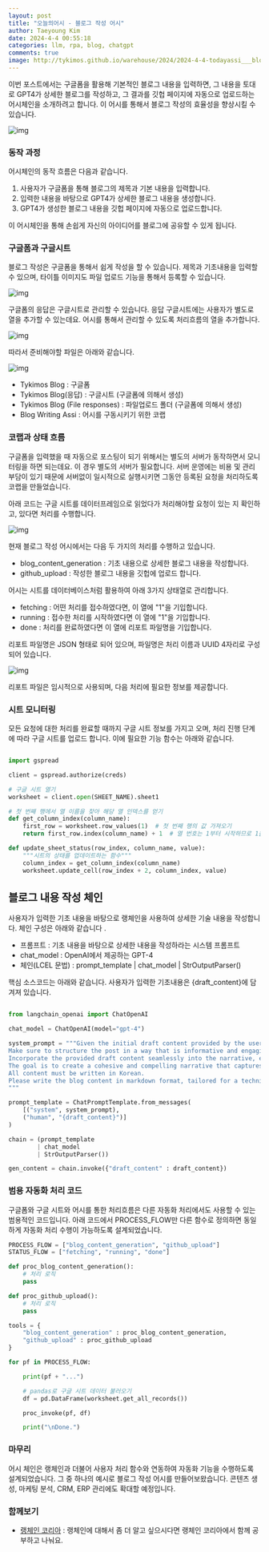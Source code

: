 ```yaml
---
layout: post
title: "오늘의어시 - 블로그 작성 어시"
author: Taeyoung Kim
date: 2024-4-4 00:55:18
categories: llm, rpa, blog, chatgpt
comments: true
image: http://tykimos.github.io/warehouse/2024/2024-4-4-todayassi___blog_writing_assi_title.jpeg
---
```


이번 포스트에서는 구글폼을 활용해 기본적인 블로그 내용을 입력하면, 그 내용을 토대로 GPT4가 상세한 블로그를 작성하고, 그 결과를 깃헙 페이지에 자동으로 업로드하는 어시체인을 소개하려고 합니다. 이 어시를 통해서 블로그 작성의 효율성을 향상시킬 수 있습니다.

![img](http://tykimos.github.io/warehouse/2024/2024-4-4-todayassi___blog_writing_assi_title.jpeg)

### 동작 과정

어시체인의 동작 흐름은 다음과 같습니다.

1. 사용자가 구글폼을 통해 블로그의 제목과 기본 내용을 입력합니다.
2. 입력한 내용을 바탕으로 GPT4가 상세한 블로그 내용을 생성합니다.
3. GPT4가 생성한 블로그 내용을 깃헙 페이지에 자동으로 업로드합니다.

이 어시체인을 통해 손쉽게 자신의 아이디어를 블로그에 공유할 수 있게 됩니다. 

### 구글폼과 구글시트

블로그 작성은 구글폼을 통해서 쉽게 작성을 할 수 있습니다. 제목과 기초내용을 입력할 수 있으며, 타이틀 이미지도 파일 업로드 기능을 통해서 등록할 수 있습니다. 

![img](http://tykimos.github.io/warehouse/2024/2024-4-4-todayassi___blog_writing_assi_1.jpg)

구글폼의 응답은 구글시트로 관리할 수 있습니다. 응답 구글시트에는 사용자가 별도로 열을 추가할 수 있는데요. 어시를 통해서 관리할 수 있도록 처리흐름의 열을 추가합니다. 

![img](http://tykimos.github.io/warehouse/2024/2024-4-4-todayassi___blog_writing_assi_2.jpg)

따라서 준비해야할 파일은 아래와 같습니다. 

![img](http://tykimos.github.io/warehouse/2024/2024-4-4-todayassi___blog_writing_assi_3.jpg)

- Tykimos Blog : 구글폼
- Tykimos Blog(응답) : 구글시트 (구글폼에 의해서 생성)
- Tykimos Blog (File responses) : 파일업로드 폴더 (구글폼에 의해서 생성)
- Blog Writing Assi : 어시를 구동시키기 위한 코랩

### 코랩과 상태 흐름

구글폼을 입력했을 때 자동으로 포스팅이 되기 위해서는 별도의 서버가 동작하면서 모니터링을 하면 되는데요. 이 경우 별도의 서버가 필요합니다. 서버 운영에는 비용 및 관리 부담이 있기 때문에 서버없이 일시적으로 실행시키면 그동안 등록된 요청을 처리하도록 코랩을 만들었습니다.

아래 코드는 구글 시트를 데이터프레임으로 읽었다가 처리해야할 요청이 있는 지 확인하고, 있다면 처리를 수행합니다.

![img](http://tykimos.github.io/warehouse/2024/2024-4-4-todayassi___blog_writing_assi_4.jpg)

현재 블로그 작성 어시에서는 다음 두 가지의 처리를 수행하고 있습니다.

- blog_content_generation : 기초 내용으로 상세한 블로그 내용을 작성합니다.
- github_upload : 작성한 블로그 내용을 깃헙에 업로드 합니다.

어시는 시트를 데이터베이스처럼 활용하여 아래 3가지 상태열로 관리합니다.

- fetching : 어떤 처리를 접수하였다면, 이 열에 "1"을 기입합니다.
- running : 접수한 처리를 시작하였다면 이 열에 "1"을 기입합니다.
- done : 처리를 완료하였다면 이 열에 리포트 파일명을 기입합니다.

리포트 파일명은 JSON 형태로 되어 있으며, 파일명은 처리 이름과 UUID 4자리로 구성되어 있습니다.

![img](http://tykimos.github.io/warehouse/2024/2024-4-4-todayassi___blog_writing_assi_5.jpg)

리포트 파일은 임시적으로 사용되며, 다음 처리에 필요한 정보를 제공합니다.

### 시트 모니터링

모든 요청에 대한 처리를 완료할 때까지 구글 시트 정보를 가지고 오며, 처리 진행 단계에 따라 구글 시트를 업로드 합니다. 이에 필요한 기능 함수는 아래와 같습니다.

```python

import gspread

client = gspread.authorize(creds)

# 구글 시트 열기
worksheet = client.open(SHEET_NAME).sheet1

# 첫 번째 행에서 열 이름을 찾아 해당 열 인덱스를 얻기
def get_column_index(column_name):
    first_row = worksheet.row_values(1)  # 첫 번째 행의 값 가져오기
    return first_row.index(column_name) + 1  # 열 번호는 1부터 시작하므로 1을 더해야 합니다.

def update_sheet_status(row_index, column_name, value):
    """시트의 상태를 업데이트하는 함수"""
    column_index = get_column_index(column_name)
    worksheet.update_cell(row_index + 2, column_index, value)
```

## 블로그 내용 작성 체인

사용자가 입력한 기초 내용을 바탕으로 랭체인을 사용하여 상세한 기술 내용을 작성합니다. 체인 구성은 아래와 같습니다 .

- 프롬프트 : 기초 내용을 바탕으로 상세한 내용을 작성하라는 시스템 프롬프트
- chat_model : OpenAI에서 제공하는 GPT-4 
- 체인(LCEL 문법) : prompt_template | chat_model | StrOutputParser()

핵심 소스코드는 아래와 같습니다. 사용자가 입력한 기초내용은 {draft_content}에 담겨져 있습니다.

```python

from langchain_openai import ChatOpenAI

chat_model = ChatOpenAI(model="gpt-4")

system_prompt = """Given the initial draft content provided by the user, generate a comprehensive and engaging blog post body that expands upon the draft with additional insights, explanations, and related content.
Make sure to structure the post in a way that is informative and engaging to the reader.
Incorporate the provided draft content seamlessly into the narrative, enhancing it with creative elements and factual information where appropriate.
The goal is to create a cohesive and compelling narrative that captures the reader's interest and provides valuable information on the topic.
All content must be written in Korean.
Please write the blog content in markdown format, tailored for a technical blog, including code snippets, bullet points, and headers to ensure clarity and enhance readability. Do not invent or create arbitrary source code or information; only expand upon and provide detailed and friendly explanations based on the information provided by the user.
"""

prompt_template = ChatPromptTemplate.from_messages(
    [("system", system_prompt),
    ("human", "{draft_content}")]
)

chain = (prompt_template
        | chat_model
        | StrOutputParser())

gen_content = chain.invoke({"draft_content" : draft_content})
```

### 범용 자동화 처리 코드

구글폼와 구글 시트와 어시를 통한 처리흐름은 다른 자동화 처리에서도 사용할 수 있는 범용적인 코드입니다. 아래 코드에서 PROCESS_FLOW만 다른 함수로 정의하면 동일하게 자동화 처리 수행이 가능하도록 설계되었습니다.

```python
PROCESS_FLOW = ["blog_content_generation", "github_upload"]
STATUS_FLOW = ["fetching", "running", "done"]

def proc_blog_content_generation():
    # 처리 로직
    pass

def proc_github_upload():
    # 처리 로직
    pass

tools = {
    "blog_content_generation" : proc_blog_content_generation,
    "github_upload" : proc_github_upload
}

for pf in PROCESS_FLOW:

    print(pf + "...")

    # pandas로 구글 시트 데이터 불러오기
    df = pd.DataFrame(worksheet.get_all_records())

    proc_invoke(pf, df)

    print("\nDone.")

```

### 마무리

어시 체인은 랭체인과 더불어 사용자 처리 함수와 연동하여 자동화 기능을 수행하도록 설계되었습니다. 그 중 하나의 예시로 블로그 작성 어시를 만들어보왔습니다. 콘텐츠 생성, 마케팅 분석, CRM, ERP 관리에도 확대할 예정입니다.

### 함께보기

- [랭체인 코리아](https://www.facebook.com/groups/langchainkr) : 랭체인에 대해서 좀 더 알고 싶으시다면 랭체인 코리아에서 함께 공부하고 나눠요.
